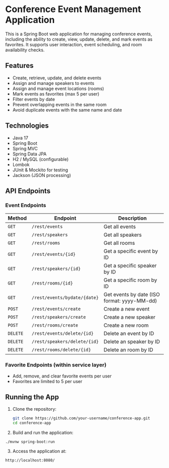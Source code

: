 # Conference Event Management Application

This is a Spring Boot web application for managing conference events, including the ability to create, view, update, delete, and mark events as favorites. It supports user interaction, event scheduling, and room availability checks.

## Features

- Create, retrieve, update, and delete events
- Assign and manage speakers to events
- Assign and manage event locations (rooms)
- Mark events as favorites (max 5 per user)
- Filter events by date
- Prevent overlapping events in the same room
- Avoid duplicate events with the same name and date

## Technologies

- Java 17
- Spring Boot
- Spring MVC
- Spring Data JPA
- H2 / MySQL (configurable)
- Lombok
- JUnit & Mockito for testing
- Jackson (JSON processing)

## API Endpoints

### Event Endpoints

| Method | Endpoint | Description |
|--------|----------|-------------|
| `GET` | `/rest/events` | Get all events |
| `GET` | `/rest/speakers` | Get all speakers |
| `GET` | `/rest/rooms` | Get all rooms |
| `GET` | `/rest/events/{id}` | Get a specific event by ID |
| `GET` | `/rest/speakers/{id}` | Get a specific speaker by ID |
| `GET` | `/rest/rooms/{id}` | Get a specific room by ID |
| `GET` | `/rest/events/bydate/{date}` | Get events by date (ISO format: yyyy-MM-dd) |
| `POST` | `/rest/events/create` | Create a new event |
| `POST` | `/rest/speakers/create` | Create a new speaker |
| `POST` | `/rest/rooms/create` | Create a new room |
| `DELETE` | `/rest/events/delete/{id}` | Delete an event by ID |
| `DELETE` | `/rest/speakers/delete/{id}` | Delete an speaker by ID |
| `DELETE` | `/rest/rooms/delete/{id}` | Delete an room by ID |

### Favorite Endpoints (within service layer)

- Add, remove, and clear favorite events per user
- Favorites are limited to 5 per user

## Running the App

1. Clone the repository:
   ```bash
   git clone https://github.com/your-username/conference-app.git
   cd conference-app
   ```
2. Build and run the application:
```
./mvnw spring-boot:run
```
3. Access the application at:
```
http://localhost:8080/
```

